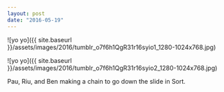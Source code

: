 ```yaml
---
layout: post
date: "2016-05-19"
---
```


![yo yo]({{ site.baseurl }}/assets/images/2016/tumblr_o7f6h1QgR31r16syio1_1280-1024x768.jpg)

![yo yo]({{ site.baseurl }}/assets/images/2016/tumblr_o7f6h1QgR31r16syio2_1280-1024x768.jpg)

Pau, Riu, and Ben making a chain to go down the slide in Sort.
